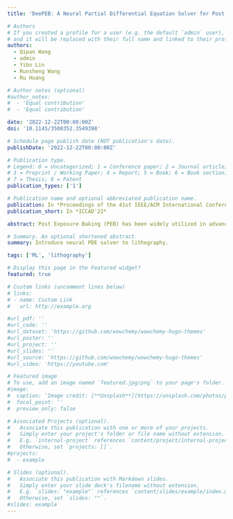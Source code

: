 ```yaml
---
title: 'DeePEB: A Neural Partial Differential Equation Solver for Post Exposure Baking Simulation in Lithography'

# Authors
# If you created a profile for a user (e.g. the default `admin` user), write the username (folder name) here
# and it will be replaced with their full name and linked to their profile.
authors:
  - Qipan Wang
  - admin
  - Yibo Lin
  - Runsheng Wang
  - Ru Huang

# Author notes (optional)
#author_notes:
#  - 'Equal contribution'
#  - 'Equal contribution'

date: '2022-12-22T00:00:00Z'
doi: '10.1145/3508352.3549398'

# Schedule page publish date (NOT publication's date).
publishDate: '2022-12-22T00:00:00Z'

# Publication type.
# Legend: 0 = Uncategorized; 1 = Conference paper; 2 = Journal article;
# 3 = Preprint / Working Paper; 4 = Report; 5 = Book; 6 = Book section;
# 7 = Thesis; 8 = Patent
publication_types: ['1']

# Publication name and optional abbreviated publication name.
publication: In *Proceedings of the 41st IEEE/ACM International Conference on Computer-Aided Design*
publication_short: In *ICCAD'22*

abstract: Post Exposure Baking (PEB) has been widely utilized in advanced lithography. PEB simulation is critical in the lithography simulation flow, as it bridges the optical simulation result and the final developed profile in the photoresist. The process of PEB can be described by coupled partial differential equations (PDE) and corresponding boundary and initial conditions. Recent years have witnessed growing presence of machine learning algorithms in lithography simulation, while PEB simulation is often ignored or treated with compact models, considering the huge cost of solving PDEs exactly. In this work, based on the observation of the physical essence of PEB, we propose DeePEB: a neural PDE Solver for PEB simulation. This model is capable of predicting the PEB latent image with high accuracy and >100 × acceleration (compared to the commercial rigorous simulation tool), paving the way for efficient and accurate photoresist modeling in lithography simulation and layout optimization..

# Summary. An optional shortened abstract.
summary: Introduce neural PDE solver to lithography.

tags: ['ML', 'lithography']

# Display this page in the Featured widget?
featured: true

# Custom links (uncomment lines below)
# links:
# - name: Custom Link
#   url: http://example.org

#url_pdf: ''
#url_code: ''
#url_dataset: 'https://github.com/wowchemy/wowchemy-hugo-themes'
#url_poster: ''
#url_project: ''
#url_slides: ''
#url_source: 'https://github.com/wowchemy/wowchemy-hugo-themes'
#url_video: 'https://youtube.com'

# Featured image
# To use, add an image named `featured.jpg/png` to your page's folder.
#image:
#  caption: 'Image credit: [**Unsplash**](https://unsplash.com/photos/pLCdAaMFLTE)'
#  focal_point: ''
#  preview_only: false

# Associated Projects (optional).
#   Associate this publication with one or more of your projects.
#   Simply enter your project's folder or file name without extension.
#   E.g. `internal-project` references `content/project/internal-project/index.md`.
#   Otherwise, set `projects: []`.
#projects:
#  - example

# Slides (optional).
#   Associate this publication with Markdown slides.
#   Simply enter your slide deck's filename without extension.
#   E.g. `slides: "example"` references `content/slides/example/index.md`.
#   Otherwise, set `slides: ""`.
#slides: example
---
```

